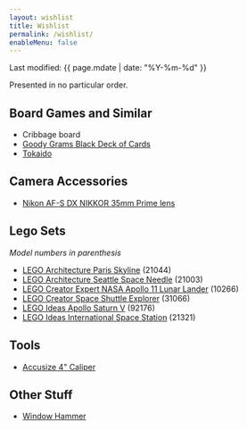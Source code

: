```yaml
---
layout: wishlist
title: Wishlist
permalink: /wishlist/
enableMenu: false
---
```


<span class="text-muted">Last modified: {{ page.mdate | date: "%Y-%m-%d"
}}</span>

Presented in no particular order.

## Board Games and Similar
* Cribbage board
* [Goody Grams Black Deck of Cards](https://www.amazon.com/dp/B004A9115U)
* [Tokaido](https://www.amazon.com/dp/B0757QD8FY)

## Camera Accessories
* [Nikon AF-S DX NIKKOR 35mm Prime lens](https://www.amazon.com/dp/B001S2PPT0)

## Lego Sets
*Model numbers in parenthesis*
* [LEGO Architecture Paris Skyline](https://www.amazon.com/dp/B07GXC4R9R) (21044)
* [LEGO Architecture Seattle Space Needle](https://www.amazon.com/dp/B0025W1PMS) (21003)
* [LEGO Creator Expert NASA Apollo 11 Lunar Lander](https://www.amazon.com/dp/B07W4M54CJ) (10266)
* [LEGO Creator Space Shuttle Explorer](https://www.amazon.com/dp/B0711MPYJN) (31066)
* [LEGO Ideas Apollo Saturn V](https://www.amazon.com/dp/B071G3QMS2) (92176)
* [LEGO Ideas International Space Station](https://www.amazon.com/dp/B083JWZNW7) (21321)

## Tools
* [Accusize 4" Caliper](https://www.amazon.com/gp/product/B017ME2ALS)

## Other Stuff
* [Window Hammer](https://www.amazon.com/dp/B077GNHRZ8)

